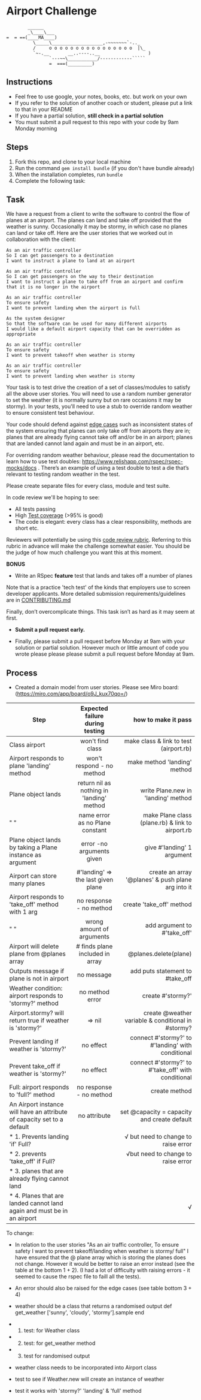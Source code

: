 Airport Challenge
=================

```
        ______
        _\____\___
=  = ==(____MA____)
          \_____\___________________,-~~~~~~~`-.._
          /     o o o o o o o o o o o o o o o o  |\_
          `~-.__       __..----..__                  )
                `---~~\___________/------------`````
                =  ===(_________)

```

Instructions
---------

* Feel free to use google, your notes, books, etc. but work on your own
* If you refer to the solution of another coach or student, please put a link to that in your README
* If you have a partial solution, **still check in a partial solution**
* You must submit a pull request to this repo with your code by 9am Monday morning

Steps
-------

1. Fork this repo, and clone to your local machine
2. Run the command `gem install bundle` (if you don't have bundle already)
3. When the installation completes, run `bundle`
4. Complete the following task:

Task
-----

We have a request from a client to write the software to control the flow of planes at an airport. The planes can land and take off provided that the weather is sunny. Occasionally it may be stormy, in which case no planes can land or take off.  Here are the user stories that we worked out in collaboration with the client:

```
As an air traffic controller
So I can get passengers to a destination
I want to instruct a plane to land at an airport

As an air traffic controller
So I can get passengers on the way to their destination
I want to instruct a plane to take off from an airport and confirm that it is no longer in the airport

As an air traffic controller
To ensure safety
I want to prevent landing when the airport is full

As the system designer
So that the software can be used for many different airports
I would like a default airport capacity that can be overridden as appropriate

As an air traffic controller
To ensure safety
I want to prevent takeoff when weather is stormy

As an air traffic controller
To ensure safety
I want to prevent landing when weather is stormy
```

Your task is to test drive the creation of a set of classes/modules to satisfy all the above user stories. You will need to use a random number generator to set the weather (it is normally sunny but on rare occasions it may be stormy). In your tests, you'll need to use a stub to override random weather to ensure consistent test behaviour.

Your code should defend against [edge cases](http://programmers.stackexchange.com/questions/125587/what-are-the-difference-between-an-edge-case-a-corner-case-a-base-case-and-a-b) such as inconsistent states of the system ensuring that planes can only take off from airports they are in; planes that are already flying cannot take off and/or be in an airport; planes that are landed cannot land again and must be in an airport, etc.

For overriding random weather behaviour, please read the documentation to learn how to use test doubles: https://www.relishapp.com/rspec/rspec-mocks/docs . There’s an example of using a test double to test a die that’s relevant to testing random weather in the test.

Please create separate files for every class, module and test suite.

In code review we'll be hoping to see:

* All tests passing
* High [Test coverage](https://github.com/makersacademy/course/blob/master/pills/test_coverage.md) (>95% is good)
* The code is elegant: every class has a clear responsibility, methods are short etc.

Reviewers will potentially be using this [code review rubric](docs/review.md).  Referring to this rubric in advance will make the challenge somewhat easier.  You should be the judge of how much challenge you want this at this moment.

**BONUS**

* Write an RSpec **feature** test that lands and takes off a number of planes

Note that is a practice 'tech test' of the kinds that employers use to screen developer applicants.  More detailed submission requirements/guidelines are in [CONTRIBUTING.md](CONTRIBUTING.md)

Finally, don’t overcomplicate things. This task isn’t as hard as it may seem at first.

* **Submit a pull request early.**

* Finally, please submit a pull request before Monday at 9am with your solution or partial solution.  However much or little amount of code you wrote please please please submit a pull request before Monday at 9am.

## Process

* Created a domain model from user stories.
Please see Miro board:  (https://miro.com/app/board/o9J_kux70qo=/)



| Step          | Expected failure during testing| how  to make it pass  |
| ---------------------------------------- |:--------------------------------:| -----:|
| Class airport                            | won't find class              | make class & link to test (airport.rb)|
| Airport responds to plane 'landing' method | won't respond - no method| make method 'landing' method |
| Plane object lands                       |return nil as nothing in 'landing' method | write Plane.new in 'landing' method|  
|" "                                       |name error as no Plane constant | make Plane class (plane.rb) & link to airport.rb|
|Plane object lands by taking a Plane instance as argument | error -no arguments given| give #'landing' 1 argument|
|Airport can store many planes             |#'landing' => the last given plane| create an array '@planes' & push plane arg into it |
|Airport responds to 'take_off' method with 1 arg     |no response - no method | create 'take_off' method|
|" "                                                  |wrong amount of arguments | add argument to #'take_off'
|Airport will delete plane from @planes array| # finds plane included in array | @planes.delete(plane) |
|Outputs message if plane is not in airport        | no message | add puts statement to #take_off |
|Weather condition: airport responds to 'stormy?' method | no method error| create #'stormy?' |
|Airport.stormy? will return true if weather is 'stormy?' | => nil | create @weather variable & conditional in #stormy?|
|Prevent landing if weather is 'stormy?'| no effect |connect #'stormy?'  to #'landing' with conditional |
|Prevent take_off if weather is 'stormy?'| no effect |connect #'stormy?'  to #'take_off' with conditional |
|Full: airport responds to 'full?' method |no response - no method | create method|
|An Airport instance will have an attribute of capacity set to a default| no attribute| set @capacity = capacity and create default |
|* 1. Prevents landing 'if' Full? | |√ but need to change to raise error |
|* 2.  prevents 'take_off' if Full?||√but need to change to raise error |
|* 3. planes that are already flying cannot land|||
|* 4. Planes that are landed cannot land again and must be in an airport||√|


To change:

* In relation to the user stories "As an air traffic controller, To ensure safety
I want to prevent takeoff/landing when weather is stormy/ full" I have ensured that the @ plane array which is storing the planes does not change. However it would be better to raise an error instead (see the table at the bottom 1 + 2). (I had a lot of difficulty with raising errors - it seemed to cause the rspec file to faill all the tests). 

* An error should also be raised for the edge cases (see table bottom 3 + 4)

* weather should be a class that returns a randomised output
    def get_weather
    ['sunny', 'cloudy', 'stormy'].sample
    end
* 1. test: for Weather class
* 2. test: for get_weather method
* 3. test for randomised output
* weather class needs to be incorporated into Airport class
* test to see if Weather.new will create an instance of weather
* test it works with 'stormy?' 'landing' & 'full' method
